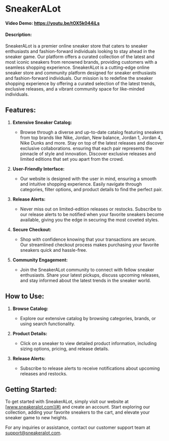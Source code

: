 # SneakerALot

#### Video Demo: https://youtu.be/tOX5k044iLs

#### Description:

SneakerALot is a premier online sneaker store that caters to sneaker enthusiasts and fashion-forward individuals looking to stay ahead in the sneaker game. Our platform offers a curated collection of the latest and most iconic sneakers from renowned brands, providing customers with a seamless shopping experience. SneakerALot is a cutting-edge online sneaker store and community platform designed for sneaker enthusiasts and fashion-forward individuals. Our mission is to redefine the sneaker shopping experience by offering a curated selection of the latest trends, exclusive releases, and a vibrant community space for like-minded individuals.

## Features:

1. **Extensive Sneaker Catalog:**
   - Browse through a diverse and up-to-date catalog featuring sneakers from top brands like Nike, Jordan, New balance, Jordan 1, Jordan 4, Nike Dunks and more. Stay on top of the latest releases and discover exclusive collaborations. ensuring that each pair represents the pinnacle of style and innovation. Discover exclusive releases and limited editions that set you apart from the crowd.

2. **User-Friendly Interface:**
   - Our website is designed with the user in mind, ensuring a smooth and intuitive shopping experience. Easily navigate through categories, filter options, and product details to find the perfect pair.

3. **Release Alerts:**
   - Never miss out on limited-edition releases or restocks. Subscribe to our release alerts to be notified when your favorite sneakers become available, giving you the edge in securing the most coveted styles.

4. **Secure Checkout:**
   - Shop with confidence knowing that your transactions are secure. Our streamlined checkout process makes purchasing your favorite sneakers quick and hassle-free.

5. **Community Engagement:**
   - Join the SneakerALot community to connect with fellow sneaker enthusiasts. Share your latest pickups, discuss upcoming releases, and stay informed about the latest trends in the sneaker world.

## How to Use:

1. **Browse Catalog:**
   - Explore our extensive catalog by browsing categories, brands, or using search functionality.

2. **Product Details:**
   - Click on a sneaker to view detailed product information, including sizing options, pricing, and release details.


3. **Release Alerts:**
   - Subscribe to release alerts to receive notifications about upcoming releases and restocks.

## Getting Started:

To get started with SneakerALot, simply visit our website at [www.sneakeralot.com](#) and create an account. Start exploring our collection, adding your favorite sneakers to the cart, and elevate your sneaker game to new heights.

For any inquiries or assistance, contact our customer support team at [support@sneakeralot.com](mailto:support@sneakeralot.com).

